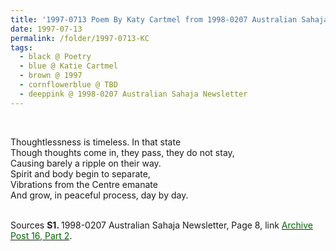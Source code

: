 ```yaml
---
title: '1997-0713 Poem By Katy Cartmel from 1998-0207 Australian Sahaja Newsletter, Page 8'
date: 1997-07-13
permalink: /folder/1997-0713-KC
tags:
  - black @ Poetry
  - blue @ Katie Cartmel
  - brown @ 1997
  - cornflowerblue @ TBD
  - deeppink @ 1998-0207 Australian Sahaja Newsletter
---
```


<br>

<p>
Thoughtlessness is timeless. In that state<br>
Though thoughts come in, they pass, they do not stay,<br>
Causing barely a ripple on their way.<br>
Spirit and body begin to separate,<br>
Vibrations from the Centre emanate<br>
And grow, in peaceful process, day by day.<br>
</p>

<br>

<wave-list>
<list-title color="DarkSeaGreen" width="40">Sources</list-title>
  <list-item color="BlanchedAlmond"  width="280"><b>S1. </b> 1998-0207 Australian Sahaja Newsletter, Page 8, link <a href="https://seven-teams.github.io/archives/2023/1215"><font color="DarkGreen">Archive Post 16, Part 2</font></a>.</list-item>
</wave-list>